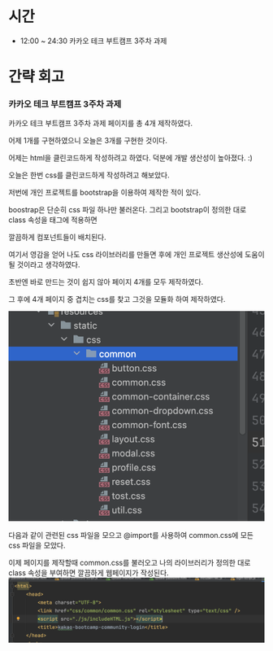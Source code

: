 # 시간
- 12:00 ~ 24:30 카카오 테크 부트캠프 3주차 과제

# 간략 회고

### 카카오 테크 부트캠프 3주차 과제

카카오 테크 부트캠프 3주차 과제 페이지를 총 4개 제작하였다.

어제 1개를 구현하였으니 오늘은 3개를 구현한 것이다.

어제는 html을 클린코드하게 작성하려고 하였다. 덕분에 개발 생산성이 높아졌다. :)

오늘은 한번 css를 클린코드하게 작성하려고 해보았다.

저번에 개인 프로젝트를 bootstrap을 이용하여 제작한 적이 있다.

boostrap은 단순히 css 파일 하나만 불러온다. 그리고 bootstrap이 정의한 대로 class 속성을 태그에 적용하면

깔끔하게 컴포넌트들이 배치된다.

여기서 영감을 얻어 나도 css 라이브러리를 만들면 후에 개인 프로젝트 생산성에 도움이 될 것이라고 생각하였다.

초반엔 바로 만드는 것이 쉽지 않아 페이지 4개를 모두 제작하였다.

그 후에 4개 페이지 중 겹치는 css를 찾고 그것을 모듈화 하여 제작하였다.

![img.png](images/img.png)

다음과 같이 관련된 css 파일을 모으고
@import를 사용하여 common.css에 모든 css 파일을 모았다.

이제 페이지를 제작할때 common.css를 불러오고 나의 라이브러리가 정의한 대로 class 속성을 부여하면 깔끔하게 웹페이지가 작성된다.
![img.png](images/img2.png)
